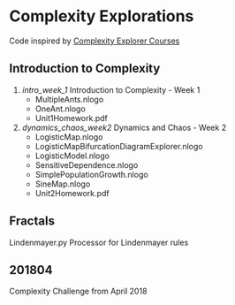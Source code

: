 # Complexity Explorations

Code inspired by [Complexity Explorer Courses](https://www.complexityexplorer.org/courses)

## Introduction to Complexity

1. *intro_week_1*  Introduction to Complexity - Week 1
   * MultipleAnts.nlogo
   * OneAnt.nlogo
   * Unit1Homework.pdf
1. *dynamics_chaos_week2* Dynamics and Chaos - Week 2
   * LogisticMap.nlogo
   * LogisticMapBifurcationDiagramExplorer.nlogo
   * LogisticModel.nlogo
   * SensitiveDependence.nlogo
   * SimplePopulationGrowth.nlogo
   * SineMap.nlogo
   * Unit2Homework.pdf
   
## Fractals

Lindenmayer.py Processor for Lindenmayer rules

## 201804

Complexity Challenge from April 2018

